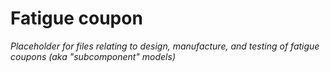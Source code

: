 # Fatigue coupon

*Placeholder for files relating to design, manufacture, and testing of fatigue coupons (aka "subcomponent" models)*
